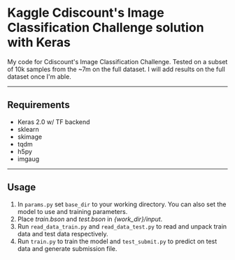 # Kaggle Cdiscount's Image Classification Challenge solution with Keras
My code for Cdiscount's Image Classification Challenge. Tested on a subset of 10k samples from the ~7m on the full dataset. I will add results on the full dataset once I'm able.

---

## Requirements
* Keras 2.0 w/ TF backend
* sklearn
* skimage
* tqdm
* h5py
* imgaug

---

## Usage
1) In `params.py` set `base_dir` to your working directory. You can also set the model to use and training parameters.
2) Place *train.bson* and *test.bson* in *{work_dir}/input*.
3) Run `read_data_train.py` and `read_data_test.py` to read and unpack train data and test data respectively.
4) Run `train.py` to train the model and `test_submit.py` to predict on test data and generate submission file.
